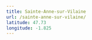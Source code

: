 ```yaml
---
title: Sainte-Anne-sur-Vilaine
url: /sainte-anne-sur-vilaine/
latitude: 47.73
longitude: -1.825
---
```

